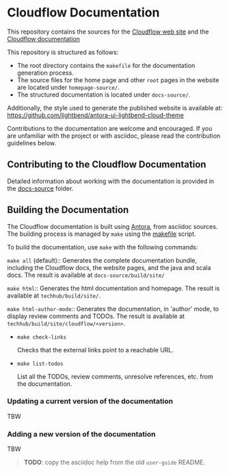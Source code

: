 # Cloudflow Documentation

This repository contains the sources for the [Cloudflow web site](https://cloudflow.io/) and the [Cloudflow documentation](https://cloudflow.io/docs)

This repository is structured as follows:
- The root directory contains the `makefile` for the documentation generation process.
- The source files for the home page and other `root` pages in the website are located under `homepage-source/`.
- The structured documentation is located under `docs-source/`.

Additionally, the style used to generate the published website is available at: https://github.com/lightbend/antora-ui-lightbend-cloud-theme

Contributions to the documentation are welcome and encouraged.
If you are unfamiliar with the project or with asciidoc, please read the contribution guidelines below.

## Contributing to the Cloudflow Documentation

Detailed information about working with the documentation is provided in the [docs-source](docs-source/README.adoc) folder.

## Building the Documentation

The Cloudflow documentation is built using [Antora](https://docs.antora.org/antora/2.1/), from asciidoc sources.
The building process is managed by `make` using the [makefile](./makefile) script.

To build the documentation, use `make` with the following commands:

`make all` (default):: 
	Generates the complete documentation bundle, including the Cloudflow docs, the website pages, and the java and scala docs.
	The result is available at `docs-source/build/site/`

`make html`::
    Generates the html documentation and homepage. The result is available at `techhub/build/site/`.

`make html-author-mode`:: 
    Generates the documentation, in 'author' mode, to display review comments and TODOs. The result is available at `techhub/build/site/cloudflow/<version>`.

* `make check-links`

    Checks that the external links point to a reachable URL.

* `make list-todos`

    List all the TODOs, review comments, unresolve references, etc. from the documentation.


### Updating a current version of the documentation

TBW

### Adding a new version of the documentation

TBW
> **TODO**: copy the asciidoc help from the old `user-guide` README.
